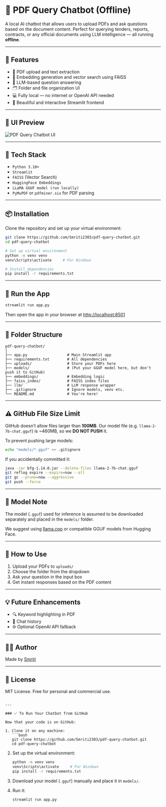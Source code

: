 # 🤖 PDF Query Chatbot (Offline)

A local AI chatbot that allows users to upload PDFs and ask questions based on the document content. Perfect for querying tenders, reports, contracts, or any official documents using LLM intelligence — all running **offline**.

---

## 🚀 Features

- 📄 PDF upload and text extraction
- 🧠 Embedding generation and vector search using FAISS
- 🤖 LLM-based question answering
- 🗂️ Folder and file organization UI
- 💻 Fully local — no internet or OpenAI API needed
- 🎨 Beautiful and interactive Streamlit frontend

---

## 📸 UI Preview

![PDF Query Chatbot UI](docs/screenshot.png)

---

## 🧰 Tech Stack

- `Python 3.10+`
- `Streamlit`
- `FAISS` (Vector Search)
- `HuggingFace Embeddings`
- `LLaMA GGUF model (run locally)`
- `PyMuPDF` or `pdfminer.six` for PDF parsing

---

## 📦 Installation

Clone the repository and set up your virtual environment:

```bash
git clone https://github.com/Smriti2303/pdf-query-chatbot.git
cd pdf-query-chatbot

# Set up virtual environment
python -m venv venv
venv\Scripts\activate     # For Windows

# Install dependencies
pip install -r requirements.txt
````

---

## 🏃 Run the App

```bash
streamlit run app.py
```

Then open the app in your browser at [http://localhost:8501](http://localhost:8501)

---

## 📁 Folder Structure

```
pdf-query-chatbot/
│
├── app.py                  # Main Streamlit app
├── requirements.txt        # All dependencies
├── uploads/                # Store your PDFs here
├── models/                 # (Put your GGUF model here, but don't push it to GitHub)
├── embeddings/             # Embedding logic
├── faiss_index/            # FAISS index files
├── llm/                    # LLM response wrapper
├── .gitignore              # Ignore models, venv etc.
└── README.md               # You're here!
```

---

## ⚠️ GitHub File Size Limit

GitHub doesn't allow files larger than **100MB**. Our model file (e.g. `llama-2-7b-chat.gguf`) is \~460MB, so we **DO NOT PUSH** it.

To prevent pushing large models:

```bash
echo "models/*.gguf" >> .gitignore
```

If you accidentally committed it:

```bash
java -jar bfg-1.14.0.jar --delete-files llama-2-7b-chat.gguf
git reflog expire --expire=now --all
git gc --prune=now --aggressive
git push --force
```

---

## 🧠 Model Note

The model (`.gguf`) used for inference is assumed to be downloaded separately and placed in the `models/` folder.

We suggest using [llama.cpp](https://github.com/ggerganov/llama.cpp) or compatible GGUF models from Hugging Face.

---

## 🙋 How to Use

1. Upload your PDFs to `uploads/`
2. Choose the folder from the dropdown
3. Ask your question in the input box
4. Get instant responses based on the PDF content

---

## 💡 Future Enhancements

* 🔍 Keyword highlighting in PDF
* 📌 Chat history
* 🌐 Optional OpenAI API fallback

---

## 👩‍💻 Author

Made by [Smriti](https://github.com/Smriti2303)

---

## 📜 License

MIT License. Free for personal and commercial use.

````

---

### ✅ To Run Your Chatbot from GitHub

Now that your code is on GitHub:

1. Clone it on any machine:
   ```bash
   git clone https://github.com/Smriti2303/pdf-query-chatbot.git
   cd pdf-query-chatbot
````

2. Set up the virtual environment:

   ```bash
   python -m venv venv
   venv\Scripts\activate     # For Windows
   pip install -r requirements.txt
   ```

3. Download your model (`.gguf`) manually and place it in `models/`.

4. Run it:

   ```bash
   streamlit run app.py
   ```

